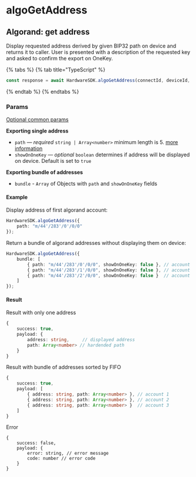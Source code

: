 # algoGetAddress

## Algorand: get address

Display requested address derived by given BIP32 path on device and returns it to caller. User is presented with a description of the requested key and asked to confirm the export on OneKey.

{% tabs %}
{% tab title="TypeScript" %}
```typescript
const response = await HardwareSDK.algoGetAddress(connectId, deviceId, params)
```
{% endtab %}
{% endtabs %}

### Params

[Optional common params](../common-params.md)

**Exporting single address**

* `path` — _required_ `string | Array<number>`  minimum length is 5. [more information](../path.md)
* `showOnOneKey` — _optional_ `boolean` determines if address will be displayed on device. Default is set to `true`

**Exporting bundle of addresses**

* `bundle` - `Array` of Objects with `path` and `showOnOneKey` fields

#### Example

Display address of first algorand account:

```typescript
HardwareSDK.algoGetAddress({
    path: "m/44'/283'/0'/0/0"
});
```

Return a bundle of algorand addresses without displaying them on device:

```typescript
HardwareSDK.algoGetAddress({
    bundle: [
        { path: "m/44'/283'/0'/0/0", showOnOneKey: false }, // account 1
        { path: "m/44'/283'/1'/0/0", showOnOneKey: false }, // account 2
        { path: "m/44'/283'/2'/0/0", showOnOneKey: false }  // account 3
    ]
});
```

#### Result

Result with only one address

```typescript
{
    success: true,
    payload: {
        address: string,     // displayed address
        path: Array<number> // hardended path
    }
}

```

Result with bundle of addresses sorted by FIFO

```typescript
{
    success: true,
    payload: [
        { address: string, path: Array<number> }, // account 1
        { address: string, path: Array<number> }, // account 2
        { address: string, path: Array<number> }  // account 3
    ]
}
```

Error

```
{
    success: false,
    payload: {
        error: string, // error message
        code: number // error code
    }
}
```

